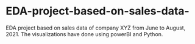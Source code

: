 # EDA-project-based-on-sales-data-
EDA project based on sales data of company XYZ from June to August, 2021. The visualizations have done using powerBI and Python.
